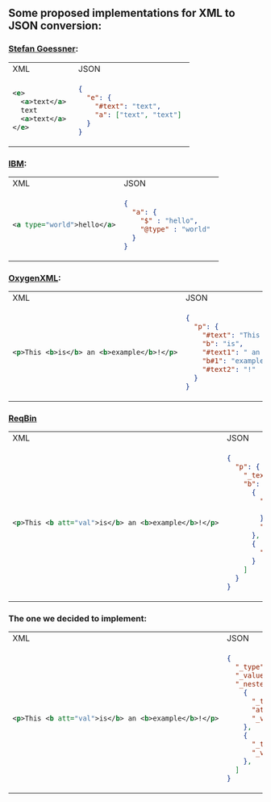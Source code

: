 ﻿## Some proposed implementations for XML to JSON conversion:

### [Stefan Goessner](https://www.xml.com/pub/a/2006/05/31/converting-between-xml-and-json.html):

<table>
<tr>
<td> XML </td> <td> JSON </td>
</tr>
<tr>
<td>
  
```xml
<e> 
  <a>text</a> 
  text 
  <a>text</a> 
</e>
```

</td>
<td>
  
```json
{
  "e": { 
    "#text": "text",
    "a": ["text", "text"] 
  }
}
```

</td>
</tr>
</table>

### [IBM](https://www.ibm.com/docs/en/acvfc?topic=policies-xml-json-xml-json):
<table>
<tr>
<td> XML </td> <td> JSON </td>
</tr>
<tr>
<td>
  
```xml
<a type="world">hello</a>
```

</td>
<td>
  
```json
{ 
  "a": { 
    "$" : "hello", 
    "@type" : "world" 
  } 
}
```

</td>
</tr>
</table>

### [OxygenXML](https://www.oxygenxml.com/doc/versions/25.1/ug-editor/topics/convert-XML-to-JSON-x-tools.html):
<table>
<tr>
<td> XML </td> <td> JSON </td>
</tr>
<tr>
<td>
  
```xml
<p>This <b>is</b> an <b>example</b>!</p>
```

</td>
<td>

```json
{
  "p": {
    "#text": "This ",
    "b": "is",
    "#text1": " an ",
    "b#1": "example",
    "#text2": "!"
  }
}
```

</td>
</tr>
</table>

### [ReqBin](https://reqbin.com/xml-to-json)
<table>
<tr>
<td> XML </td> <td> JSON </td>
</tr>
<tr>
<td>
  
```xml
<p>This <b att="val">is</b> an <b>example</b>!</p>
```

</td>
<td>
  
```json
{
  "p": {
    "_text": ["This ", " an ", "!"],
    "b": [
      {
        "_attributes": {
          "att": "val"
        },
        "_text": "is"
      }, 
      {
        "_text": "example"
      }
    ]
  }
}
```

</td>
</tr>
</table>

### The one we decided to implement:
<table>
<tr>
<td> XML </td> <td> JSON </td>
</tr>
<tr>
<td>

```xml
<p>This <b att="val">is</b> an <b>example</b>!</p>
```

</td>
<td>

```json
{
  "_type": "p", 
  "_value": "This  an !",
  "_nested": [
    {
      "_type": "b",
      "att": "val",
      "_value": "is"
    },
    {
      "_type": "b",
      "_value": "example"
    },
  ]
}
```

</td>
</tr>
</table>
